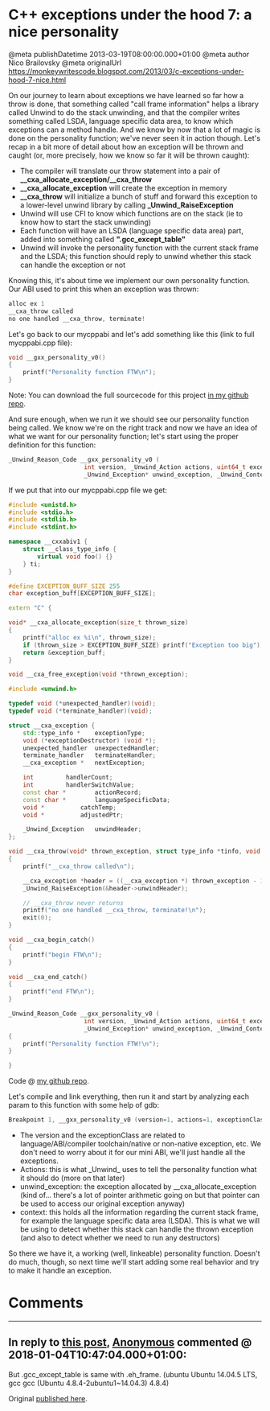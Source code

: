# C++ exceptions under the hood 7: a nice personality

@meta publishDatetime 2013-03-19T08:00:00.000+01:00
@meta author Nico Brailovsky
@meta originalUrl https://monkeywritescode.blogspot.com/2013/03/c-exceptions-under-hood-7-nice.html

On our journey to learn about exceptions we have learned so far how a throw is done, that something called "call frame information" helps a library called Unwind to do the stack unwinding, and that the compiler writes something called LSDA, language specific data area, to know which exceptions can a method handle. And we know by now that a lot of magic is done on the personality function; we've never seen it in action though. Let's recap in a bit more of detail about how an exception will be thrown and caught (or, more precisely, how we know so far it will be thrown caught):

* The compiler will translate our throw statement into a pair of **\_\_cxa\_allocate\_exception/\_\_cxa\_throw**
* **\_\_cxa\_allocate\_exception** will create the exception in memory
* **\_\_cxa\_throw** will initialize a bunch of stuff and forward this exception to a lower-level unwind library by calling **\_Unwind\_RaiseException**
* Unwind will use CFI to know which functions are on the stack (ie to know how to start the stack unwinding)
* Each function will have an LSDA (language specific data area) part, added into something called **".gcc\_except\_table"**
* Unwind will invoke the personality function with the current stack frame and the LSDA; this function should reply to unwind whether this stack can handle the exception or not

Knowing this, it's about time we implement our own personality function. Our ABI used to print this when an exception was thrown:

```c++
alloc ex 1
__cxa_throw called
no one handled __cxa_throw, terminate!
```

Let's go back to our mycppabi and let's add something like this (link to full mycppabi.cpp file):

```c++
void __gxx_personality_v0()
{
    printf("Personality function FTW\n");
}
```

Note: You can download the full sourcecode for this project [in my github repo](https://github.com/nicolasbrailo/cpp_exception_handling_abi/tree/master/abi_v02).

And sure enough, when we run it we should see our personality function being called. We know we're on the right track and now we have an idea of what we want for our personality function; let's start using the proper definition for this function:

```c++
_Unwind_Reason_Code __gxx_personality_v0 (
                     int version, _Unwind_Action actions, uint64_t exceptionClass,
                     _Unwind_Exception* unwind_exception, _Unwind_Context* context);
```

If we put that into our mycppabi.cpp file we get:

```c++
#include <unistd.h>
#include <stdio.h>
#include <stdlib.h>
#include <stdint.h>

namespace __cxxabiv1 {
    struct __class_type_info {
        virtual void foo() {}
    } ti;
}

#define EXCEPTION_BUFF_SIZE 255
char exception_buff[EXCEPTION_BUFF_SIZE];

extern "C" {

void* __cxa_allocate_exception(size_t thrown_size)
{
    printf("alloc ex %i\n", thrown_size);
    if (thrown_size > EXCEPTION_BUFF_SIZE) printf("Exception too big");
    return &exception_buff;
}

void __cxa_free_exception(void *thrown_exception);

#include <unwind.h>

typedef void (*unexpected_handler)(void);
typedef void (*terminate_handler)(void);

struct __cxa_exception {
	std::type_info *	exceptionType;
	void (*exceptionDestructor) (void *);
	unexpected_handler	unexpectedHandler;
	terminate_handler	terminateHandler;
	__cxa_exception *	nextException;

	int			handlerCount;
	int			handlerSwitchValue;
	const char *		actionRecord;
	const char *		languageSpecificData;
	void *			catchTemp;
	void *			adjustedPtr;

	_Unwind_Exception	unwindHeader;
};

void __cxa_throw(void* thrown_exception, struct type_info *tinfo, void (*dest)(void*))
{
    printf("__cxa_throw called\n");

    __cxa_exception *header = ((__cxa_exception *) thrown_exception - 1);
    _Unwind_RaiseException(&header->unwindHeader);

    // __cxa_throw never returns
    printf("no one handled __cxa_throw, terminate!\n");
    exit(0);
}

void __cxa_begin_catch()
{
    printf("begin FTW\n");
}

void __cxa_end_catch()
{
    printf("end FTW\n");
}

_Unwind_Reason_Code __gxx_personality_v0 (
                     int version, _Unwind_Action actions, uint64_t exceptionClass,
                     _Unwind_Exception* unwind_exception, _Unwind_Context* context)
{
    printf("Personality function FTW!\n");
}

}
```

Code @ [my github repo](https://github.com/nicolasbrailo/cpp_exception_handling_abi/tree/master/abi_v02).

Let's compile and link everything, then run it and start by analyzing each param to this function with some help of gdb:

```c++
Breakpoint 1, __gxx_personality_v0 (version=1, actions=1, exceptionClass=134514792, unwind_exception=0x804a060, context=0xbffff0f0)
```

* The version and the exceptionClass are related to language/ABI/compiler toolchain/native or non-native exception, etc. We don't need to worry about it for our mini ABI, we'll just handle all the exceptions.
* Actions: this is what \_Unwind\_ uses to tell the personality function what it should do (more on that later)
* unwind\_exception: the exception allocated by \_\_cxa\_allocate\_exception (kind of... there's a lot of pointer arithmetic going on but that pointer can be used to access our original exception anyway)
* context: this holds all the information regarding the current stack frame, for example the language specific data area (LSDA). This is what we will be using to detect whether this stack can handle the thrown exception (and also to detect whether we need to run any destructors)

So there we have it, a working (well, linkeable) personality function. Doesn't do much, though, so next time we'll start adding some real behavior and try to make it handle an exception.



# Comments

---
## In reply to [this post](), [Anonymous]() commented @ 2018-01-04T10:47:04.000+01:00:

But .gcc\_except\_table is same with .eh\_frame. (ubuntu Ubuntu 14.04.5 LTS, gcc gcc (Ubuntu 4.8.4-2ubuntu1~14.04.3) 4.8.4)

Original [published here](md_blog/2013/0319_Cexceptionsunderthehood7anicepersonality.md).
